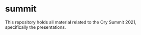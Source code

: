 # summit
This repository holds all material related to the Ory Summit 2021, specifically the presentations. 
